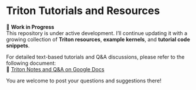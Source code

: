 # Triton Tutorials and Resources

🚧 **Work in Progress**  
This repository is under active development. I’ll continue updating it with a growing collection of **Triton resources**, **example kernels**, and **tutorial code snippets**.

For detailed text-based tutorials and Q&A discussions, please refer to the following document:  
📄 [Triton Notes and Q&A on Google Docs](https://docs.google.com/document/d/1FDSckea_kHd4Su6TykwfmfrT3ZiPjBj6FGosxteQ534/edit?usp=sharing)

You are welcome to post your questions and suggestions there!
